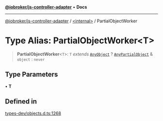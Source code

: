 [**@iobroker/js-controller-adapter**](../../README.md) • **Docs**

***

[@iobroker/js-controller-adapter](../../globals.md) / [\<internal\>](../README.md) / PartialObjectWorker

# Type Alias: PartialObjectWorker\<T\>

> **PartialObjectWorker**\<`T`\>: `T` *extends* [`AnyObject`](AnyObject.md) ? [`AnyPartialObject`](AnyPartialObject.md) & `object` : `never`

## Type Parameters

• **T**

## Defined in

[types-dev/objects.d.ts:1268](https://github.com/ioBroker/ioBroker.js-controller/blob/93db56665248b4cd78a78e2bab0647c80d6ccf9f/packages/types-dev/objects.d.ts#L1268)
